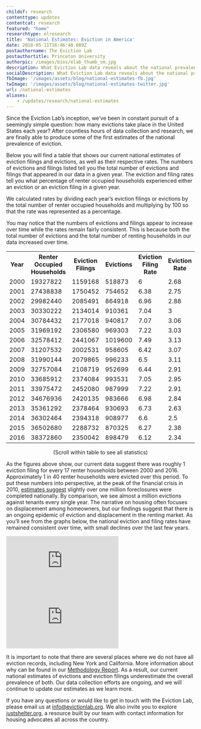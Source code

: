 ```yaml
---
childof: research
contenttype: updates
contentcat: research
featured: "home"
researchtype: elresearch
title: 'National Estimates: Eviction in America'
date: 2018-05-11T16:46:40.089Z
postauthorname: The Eviction Lab
postauthortitle: Princeton University
authorpic: /images/bios/elab_thumb_sm.jpg
description: What Eviction Lab data reveals about the national prevalence of evictions.
socialDescription: What Eviction Lab data reveals about the national prevalence of evictions.  
fbImage: '/images/assets/blog/national-estimates-fb.jpg'
twImage: '/images/assets/blog/national-estimates-twitter.jpg'
url: /national-estimates
aliases:
    - /updates/research/national-estimates
---
```


Since the Eviction Lab’s inception, we’ve been in constant pursuit of a seemingly simple question: how many evictions take place in the United States each year? After countless hours of data collection and research, we are finally able to produce some of the first estimates of the national prevalence of eviction.

Below you will find a table that shows our current national estimates of eviction filings and evictions, as well as their respective rates. The numbers of evictions and filings listed tell you the total number of evictions and filings that appeared in our data in a given year. The eviction and filing rates tell you what percentage of renter occupied households experienced either an eviction or an eviction filing in a given year. 

We calculated rates by dividing each year’s eviction filings or evictions by the total number of renter occupied households and multiplying by 100 so that the rate was represented as a percentage. 

You may notice that the numbers of evictions and filings appear to increase over time while the rates remain fairly consistent. This is because both the total number of evictions and the total number of renting households in our data increased over time. 


<div id="natl-blog">
<div class="natl-blog-table">
<table class="page-stats table-responsive natl-est">
 <tr>
  <th>Year</th>
  <th>Renter Occupied Households</th>
  <th>Eviction Filings</th>
  <th>Evictions</th>
  <th>Eviction Filing Rate</th>
  <th>Eviction Rate</th>
 </tr>
 <tr>
  <td>2000</td>
  <td>19327822</td>
  <td>1159168</td>
  <td>518873</td>
  <td>6</td>
  <td>2.68</td>
 </tr>
 <tr>
  <td>2001</td>
  <td>27438838</td>
  <td>1750452</td>
  <td>754652</td>
  <td>6.38</td>
  <td>2.75</td>
 </tr>
 <tr>
  <td >2002</td>
  <td>29982440</td>
  <td>2085491</td>
  <td>864918</td>
  <td>6.96</td>
  <td>2.88</td>
 </tr>
 <tr>
  <td>2003</td>
  <td>30330222</td>
  <td>2134014</td>
  <td>910361</td>
  <td>7.04</td>
  <td>3</td>
 </tr>
 <tr>
  <td>2004</td>
  <td>30784432</td>
  <td>2177018</td>
  <td>940817</td>
  <td>7.07</td>
  <td>3.06</td>
 </tr>
 <tr>
  <td>2005</td>
  <td>31969192</td>
  <td>2306580</td>
  <td>969303</td>
  <td>7.22</td>
  <td>3.03</td>
 </tr>
 <tr>
  <td>2006</td>
  <td>32578412</td>
  <td>2441067</td>
  <td>1019600</td>
  <td>7.49</td>
  <td>3.13</td>
 </tr>
 <tr>
  <td>2007</td>
  <td>31207532</td>
  <td>2002531</td>
  <td>958605</td>
  <td>6.42</td>
  <td>3.07</td>
 </tr>
 <tr>
  <td>2008</td>
  <td>31990144</td>
  <td>2079865</td>
  <td>996233</td>
  <td>6.5</td>
  <td>3.11</td>
 </tr>
 <tr>
  <td>2009</td>
  <td>32757084</td>
  <td>2108719</td>
  <td>952699</td>
  <td>6.44</td>
  <td>2.91</td>
 </tr>
 <tr >
  <td>2010</td>
  <td>33685912</td>
  <td>2374084</td>
  <td>993531</td>
  <td>7.05</td>
  <td>2.95</td>
 </tr>
 <tr>
  <td>2011</td>
  <td>33975472</td>
  <td>2452080</td>
  <td>987999</td>
  <td>7.22</td>
  <td>2.91</td>
 </tr>
 <tr>
  <td>2012</td>
  <td>34676936</td>
  <td>2420135</td>
  <td>983666</td>
  <td>6.98</td>
  <td>2.84</td>
 </tr>
 <tr>
  <td>2013</td>
  <td>35361292</td>
  <td>2378464</td>
  <td>930693</td>
  <td>6.73</td>
  <td>2.63</td>
 </tr>
 <tr>
  <td>2014</td>
  <td>36302464</td>
  <td>2394318</td>
  <td>908977</td>
  <td>6.6</td>
  <td>2.5</td>
 </tr>
 <tr>
  <td>2015</td>
  <td>36502680</td>
  <td>2288732</td>
  <td>870325</td>
  <td>6.27</td>
  <td>2.38</td>
 </tr>
 <tr>
  <td>2016</td>
  <td>38372860</td>
  <td>2350042</td>
  <td>898479</td>
  <td>6.12</td>
  <td>2.34</td>
 </tr>
</table>
<p class="ital" style="text-align: center">(Scroll within table to see all statistics)</p>
</div>

As the figures above show, our current data suggest there was roughly 1 eviction filing for every 17 renter households between 2000 and 2016. Approximately 1 in 40 renter households were evicted over this period. To put these numbers into perspective, at the peak of the financial crisis in 2010, <a href="https://www.corelogic.com/research/foreclosure-report/national-foreclosure-report-10-year.pdf" target="_blank">estimates suggest</a> slightly over one million foreclosures were completed nationally. By comparison, we see almost a million evictions against tenants every single year. The narrative on housing often focuses on displacement among homeowners, but our findings suggest that there is an ongoing epidemic of eviction and displacement in the renting market. As you’ll see from the graphs below, the national eviction and filing rates have remained consistent over time, with small declines over the last few years.

<div class="graph-wrapper natl-graph1">
  <div class="embed-responsive embed-responsive-4by3 table-responsive">
    <iframe class="embed-responsive-item" src="https://evictionlab.org/tool/#/graph?items=nationwide%7Ce%2Bnationwide%7Cef" frameborder="0"></iframe>
  </div>
</div>
<div class="graph-wrapper">
  <div class="embed-responsive embed-responsive-4by3 table-responsive">
    <iframe class="embed-responsive-item" src="https://evictionlab.org/tool/#/graph?items=nationwide%7Cer%2Bnationwide%7Cefr" frameborder="0"></iframe>
  </div>
</div>

It is important to note that there are several places where we do not have all eviction records, including New York and California. More information about why can be found in our <a href="https://evictionlab.org/docs/Eviction%20Lab%20Methodology%20Report.pdf" target="_blank">Methodology Report</a>. As a result, our current national estimates of evictions and eviction filings underestimate the overall prevalence of both. Our data collection efforts are ongoing, and we will continue to update our estimates as we learn more. 

If you have any questions or would like to get in touch with the Eviction Lab, please email us at <a href="mailto:info@evictionlab.org" target="_blank">info@evictionlab.org</a>. We also invite you to explore <a href="https://justshelter.org" target="_blank">justshelter.org</a>, a resource built by our team with contact information for housing advocates all across the country.


</div>